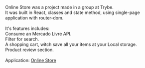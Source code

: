 Online Store was a project made in a group at Trybe.</br>
It was built in React, classes and state method, using single-page application with router-dom.</br>
</br>
It's features includes: </br>
Consume an Mercado Livre API.</br>
Filter for search.</br>
A shopping cart, witch save all your items at your Local storage.</br>
Product review section.</br>
</br>
Application: <a href="https://github.com/ArthurViegas/online-store" target="_blank"> Online Store </a>
